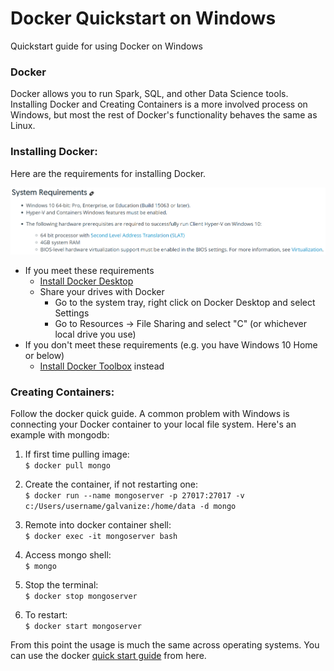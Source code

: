 # Docker Quickstart on Windows
Quickstart guide for using Docker on Windows

### Docker
Docker allows you to run Spark, SQL, and other Data Science tools. Installing Docker and Creating Containers is a more involved process on Windows, but most the rest of Docker's functionality behaves the same as Linux. 

### Installing Docker:
Here are the requirements for installing Docker. 


![Docker Requirements](https://github.com/AustinPenner/Docker-Quickstart-on-Windows/blob/master/images/Docker%20Requirements%20(Windows).png "Docker Requirements")

* If you meet these requirements
  * [Install Docker Desktop](https://docs.docker.com/docker-for-windows/install/)
  * Share your drives with Docker
    * Go to the system tray, right click on Docker Desktop and select Settings
    * Go to Resources -> File Sharing and select "C" (or whichever local drive you use)
* If you don't meet these requirements (e.g. you have Windows 10 Home or below)
  * [Install Docker Toolbox](https://docs.docker.com/toolbox/toolbox_install_windows/) instead

### Creating Containers:
Follow the docker quick guide. A common problem with Windows is connecting your Docker container to your local file system. Here's an example with mongodb:

1) If first time pulling image:    
`$ docker pull mongo`

2) Create the container, if not restarting one:   
`$ docker run --name mongoserver -p 27017:27017 -v c:/Users/username/galvanize:/home/data -d mongo`

3) Remote into docker container shell:   
`$ docker exec -it mongoserver bash`

4) Access mongo shell:   
`$ mongo`

5) Stop the terminal:   
`$ docker stop mongoserver`

6) To restart:   
`$ docker start mongoserver`



From this point the usage is much the same across operating systems. You can use the docker [quick start guide](https://github.com/GalvanizeDataScience/lectures/blob/Austin/docker/docker_quick_guide.md) from here.
